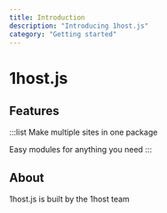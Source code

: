 ```yaml
---
title: Introduction
description: "Introducing 1host.js"
category: "Getting started"
---
```


# 1host.js

## Features

:::list
Make multiple sites in one package

Easy modules for anything you need
:::
## About

1host.js is built by the 1host team
